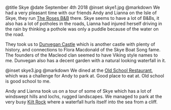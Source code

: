 @title		Skye
@date		September 4th 2018
@inset		skye1.jpg
@markdown
We had a very pleasant time with our friends Andy and Lianna on
the Isle of Skye, they run [The Roses B&B](https://www.therosesbb.co.uk/en-GB) there.
Skye seems to have a lot of B&Bs, it also has a lot of potholes in the
roads, Lianna had injured herself driving in the rain by thinking a
pothole was only a puddle because of the water on the road.

They took us to [Dunvegan Castle](https://www.dunvegancastle.com/) which is
another castle with plenty of history, and connections to Flora Macdonald
of the Skye Boat Song fame. The founders of the Macleod clan seemed to
have Viking style names to me. Dunvegan also has a decent garden with
a natural looking waterfall in it.

@inset		skye3.jpg
@markdown
We dined at the [Old School Restaurant](http://www.oldschoolrestaurant.co.uk/),
which was a challenge for Andy to park at. Good place to eat at. Old school is
good school to me.

Andy and Lianna took us on a tour of some of Skye which has a lot of
windswept hills and lochs, rugged landscapes. We managed to park at the very busy
[Kilt Rock](https://www.theskyeguide.com/see-and-do-mainmenu-35/27-natural-wonders/177-kilt-rock)
where a waterfall hurls itself into the sea from a cliff.
